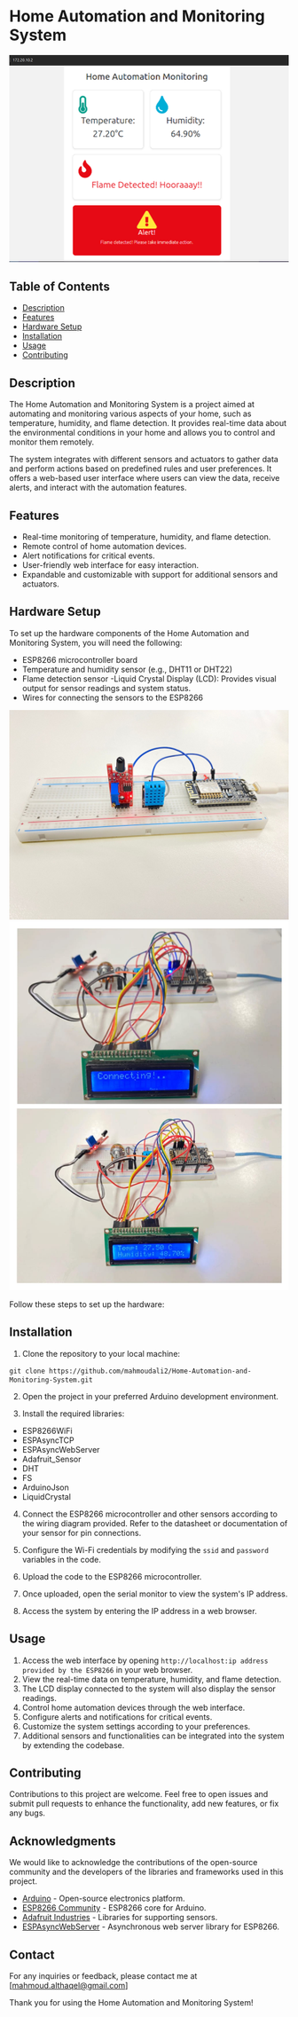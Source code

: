 # Home Automation and Monitoring System

![Project Image](web2.png)

## Table of Contents
- [Description](#description)
- [Features](#features)
- [Hardware Setup](#hardware-setup)
- [Installation](#Installation)
- [Usage](#usage)
- [Contributing](#contributing)


## Description
The Home Automation and Monitoring System is a project aimed at automating and monitoring various aspects of your home, such as temperature, humidity, and flame detection. It provides real-time data about the environmental conditions in your home and allows you to control and monitor them remotely.

The system integrates with different sensors and actuators to gather data and perform actions based on predefined rules and user preferences. It offers a web-based user interface where users can view the data, receive alerts, and interact with the automation features.

## Features
- Real-time monitoring of temperature, humidity, and flame detection.
- Remote control of home automation devices.
- Alert notifications for critical events.
- User-friendly web interface for easy interaction.
- Expandable and customizable with support for additional sensors and actuators.


## Hardware Setup
To set up the hardware components of the Home Automation and Monitoring System, you will need the following:

- ESP8266 microcontroller board
- Temperature and humidity sensor (e.g., DHT11 or DHT22)
- Flame detection sensor
-Liquid Crystal Display (LCD): Provides visual output for sensor readings and system status.
- Wires for connecting the sensors to the ESP8266

![Setup Image](setup.jpeg)
![Setup2 Image](setup2.jpeg)

Follow these steps to set up the hardware:

## Installation

1. Clone the repository to your local machine:
```shell
git clone https://github.com/mahmoudali2/Home-Automation-and-Monitoring-System.git
```

2. Open the project in your preferred Arduino development environment.

3. Install the required libraries:

- ESP8266WiFi
- ESPAsyncTCP
- ESPAsyncWebServer
- Adafruit_Sensor
- DHT
- FS
- ArduinoJson
- LiquidCrystal

4. Connect the ESP8266 microcontroller and other sensors according to the wiring diagram provided. Refer to the datasheet or documentation of your sensor for pin connections.

5. Configure the Wi-Fi credentials by modifying the `ssid` and `password` variables in the code.

6. Upload the code to the ESP8266 microcontroller.

7. Once uploaded, open the serial monitor to view the system's IP address.

8. Access the system by entering the IP address in a web browser.


## Usage
1. Access the web interface by opening `http://localhost:ip address provided by the ESP8266` in your web browser.
2. View the real-time data on temperature, humidity, and flame detection.
3. The LCD display connected to the system will also display the sensor readings.
4. Control home automation devices through the web interface.
5. Configure alerts and notifications for critical events.
6. Customize the system settings according to your preferences.
7. Additional sensors and functionalities can be integrated into the system by extending the codebase.

## Contributing
Contributions to this project are welcome. Feel free to open issues and submit pull requests to enhance the functionality, add new features, or fix any bugs.

## Acknowledgments
We would like to acknowledge the contributions of the open-source community and the developers of the libraries and frameworks used in this project.

- [Arduino](https://www.arduino.cc/) - Open-source electronics platform.
- [ESP8266 Community](https://github.com/esp8266/Arduino) - ESP8266 core for Arduino.
- [Adafruit Industries](https://github.com/adafruit) - Libraries for supporting sensors.
- [ESPAsyncWebServer](https://github.com/me-no-dev/ESPAsyncWebServer) - Asynchronous web server library for ESP8266.


## Contact
For any inquiries or feedback, please contact me at [mahmoud.althaqel@gmail.com]

Thank you for using the Home Automation and Monitoring System!